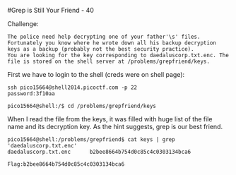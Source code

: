 #Grep is Still Your Friend - 40

Challenge:

```
The police need help decrypting one of your father'\s' files. 
Fortunately you know where he wrote down all his backup decryption keys as a backup (probably not the best security practice). 
You are looking for the key corresponding to daedaluscorp.txt.enc. The file is stored on the shell server at /problems/grepfriend/keys.
```

First we have to login to the shell (creds were on shell page): 

```
ssh pico15664@shell2014.picoctf.com -p 22
password:3f10aa

pico15664@shell:/$ cd /problems/grepfriend/keys
```

When I read the file from the keys, it was filled with huge list of the file name and its decryption key. 
As the hint suggests, grep is our best friend.



```
pico15664@shell:/problems/grepfriend$ cat keys | grep 'daedaluscorp.txt.enc'
daedaluscorp.txt.enc	  b2bee8664b754d0c85c4c0303134bca6

Flag:b2bee8664b754d0c85c4c0303134bca6
```





